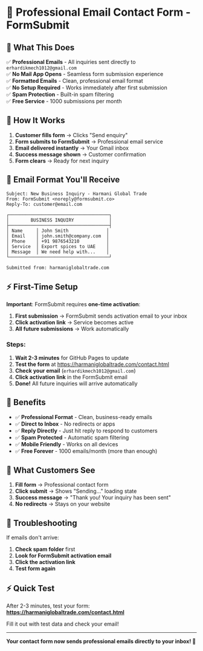 # 📧 Professional Email Contact Form - FormSubmit

## 🎯 What This Does

✅ **Professional Emails** - All inquiries sent directly to `erhardikmech1012@gmail.com`  
✅ **No Mail App Opens** - Seamless form submission experience  
✅ **Formatted Emails** - Clean, professional email format  
✅ **No Setup Required** - Works immediately after first submission  
✅ **Spam Protection** - Built-in spam filtering  
✅ **Free Service** - 1000 submissions per month  

## 🚀 How It Works

1. **Customer fills form** → Clicks "Send enquiry"
2. **Form submits to FormSubmit** → Professional email service
3. **Email delivered instantly** → Your Gmail inbox
4. **Success message shown** → Customer confirmation
5. **Form clears** → Ready for next inquiry

## 📧 Email Format You'll Receive

```
Subject: New Business Inquiry - Harmani Global Trade
From: FormSubmit <noreply@formsubmit.co>
Reply-To: customer@email.com

┌─────────────────────────────────────┐
│        BUSINESS INQUIRY             │
├─────────────────────────────────────┤
│ Name     │ John Smith              │
│ Email    │ john.smith@company.com  │
│ Phone    │ +91 9876543210          │
│ Service  │ Export spices to UAE    │
│ Message  │ We need help with...    │
└─────────────────────────────────────┘

Submitted from: harmaniglobaltrade.com
```

## ⚡ First-Time Setup

**Important**: FormSubmit requires **one-time activation**:

1. **First submission** → FormSubmit sends activation email to your inbox
2. **Click activation link** → Service becomes active
3. **All future submissions** → Work automatically

### Steps:
1. **Wait 2-3 minutes** for GitHub Pages to update
2. **Test the form** at https://harmaniglobaltrade.com/contact.html
3. **Check your email** (`erhardikmech1012@gmail.com`)
4. **Click activation link** in the FormSubmit email
5. **Done!** All future inquiries will arrive automatically

## 🎉 Benefits

- ✅ **Professional Format** - Clean, business-ready emails
- ✅ **Direct to Inbox** - No redirects or apps
- ✅ **Reply Directly** - Just hit reply to respond to customers
- ✅ **Spam Protected** - Automatic spam filtering
- ✅ **Mobile Friendly** - Works on all devices
- ✅ **Free Forever** - 1000 emails/month (more than enough)

## 📱 What Customers See

1. **Fill form** → Professional contact form
2. **Click submit** → Shows "Sending..." loading state
3. **Success message** → "Thank you! Your inquiry has been sent"
4. **No redirects** → Stays on your website

## 🔧 Troubleshooting

If emails don't arrive:
1. **Check spam folder** first
2. **Look for FormSubmit activation email**
3. **Click the activation link**
4. **Test form again**

## ⚡ Quick Test

After 2-3 minutes, test your form:
**https://harmaniglobaltrade.com/contact.html**

Fill it out with test data and check your email!

---

**Your contact form now sends professional emails directly to your inbox! 📧**